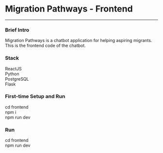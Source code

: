 # Migration Pathways - Frontend  

---  

### Brief Intro  
Migration Pathways is a chatbot application for helping aspiring migrants. This is the frontend code of the chatbot.  

### Stack  
ReactJS  
Python  
PostgreSQL  
Flask  

### First-time Setup and Run  
cd frontend  
npm i  
npm run dev  

### Run  
cd frontend  
npm run dev  
